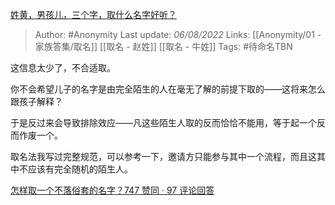 [姓黄，男孩儿，三个字，取什么名字好听？](https://www.zhihu.com/question/546451595/answer/2604291616)

> Author: #Anonymity
> Last update: *06/08/2022*
> Links: [[Anonymity/01 - 家族答集/取名]] [[取名 - 赵姓]] [[取名 - 牛姓]]
> Tags: #待命名TBN

这信息太少了，不合适取。

你不会希望儿子的名字是由完全陌生的人在毫无了解的前提下取的——这将来怎么跟孩子解释？

于是反过来会导致排除效应——凡这些陌生人取的反而恰恰不能用，等于起一个反而作废一个。

取名法我写过完整规范，可以参考一下，邀请方只能参与其中一个流程，而且这其中不应该有完全随机的陌生人。

[怎样取一个不落俗套的名字？747 赞同 · 97 评论回答](https://www.zhihu.com/question/388141109/answer/2158013718)


